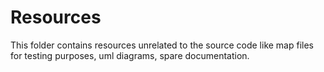 # Resources #

This folder contains resources unrelated to the source code like map files for testing purposes, uml diagrams, spare documentation.

